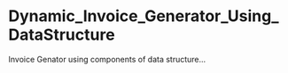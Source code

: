 # Dynamic_Invoice_Generator_Using_DataStructure
Invoice Genator using components of data structure...
